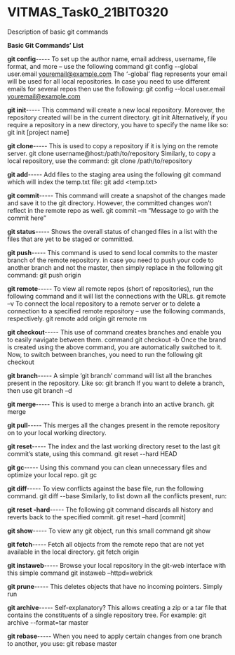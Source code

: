 # VITMAS_Task0_21BIT0320
Description of basic git commands

**Basic Git Commands’ List**

**git config**-----
To set up the author name, email address, username, file format, and more – use the following command
git config --global user.email youremail@example.com
The ‘-global’ flag represents your email will be used for all local repositories. In case you need to use different emails for several repos then use the following:
git config --local user.email youremail@example.com

**git init**-----
This command will create a new local repository. Moreover, the repository created will be in the current directory.
git init
Alternatively, if you require a repository in a new directory, you have to specify the name like so:
git init [project name]

**git clone**-----
This is used to copy a repository if it is lying on the remote server.
git clone username@host:/path/to/repository
Similarly, to copy a local repository, use the command:
git clone /path/to/repository

**git add**-----
Add files to the staging area using the following git command which will index the temp.txt file:
git add <temp.txt>

**git commit**-----
This command will create a snapshot of the changes made and save it to the git directory. However, the committed changes won’t reflect in the remote repo as well.
git commit –m “Message to go with the commit here”

**git status**-----
Shows the overall status of changed files in a list with the files that are yet to be staged or committed.
 
**git push**-----
This command is used to send local commits to the master branch of the remote repository. in case you need to push your code to another branch and not the master, then simply replace <master> in the following git command:
git push origin <master>
  
**git remote**-----
To view all remote repos (short of repositories), run the following command and it will list the connections with the URLs.
git remote –v
To connect the local repository to a remote server or to delete a connection to a specified remote repository – use the following commands, respectively.
git remote add origin <host-or-remoteURL>
git remote rm <name-of-the-repository>

**git checkout**-----
This use of command creates branches and enable you to easily navigate between them.
command git checkout -b <branch-name>
Once the brand is created using the above command, you are automatically switched to it. Now, to switch between branches, you need to run the following
git checkout <branch-name>

**git branch**-----
A simple ‘git branch’ command will list all the branches present in the repository. Like so:
git branch
If you want to delete a branch, then use
git branch –d <branch-name>

**git merge**-----
This is used to merge a branch into an active branch.
git merge <branch-name>

**git pull**-----
This merges all the changes present in the remote repository on to your local working directory.

**git reset**-----
The index and the last working directory reset to the last git commit’s state, using this command.
git reset --hard HEAD

**git gc**-----
Using this command you can clean unnecessary files and optimize your local repo.
git gc

**git diff**-----
To view conflicts against the base file, run the following command.
git diff --base <file-name>
Similarly, to list down all the conflicts present, run:


**git reset -hard**-----
The following git command discards all history and reverts back to the specified commit.
git reset –hard [commit]

**git show**-----
To view any git object, run this small command
git show

**git fetch**-----
Fetch all objects from the remote repo that are not yet available in the local directory.
git fetch origin

**git instaweb**-----
Browse your local repository in the git-web interface with this simple command
git instaweb –httpd=webrick

**git prune**-----
This deletes objects that have no incoming pointers. Simply run

**git archive**-----
Self-explanatory? This allows creating a zip or a tar file that contains the constituents of a single repository tree. For example:
git archive --format=tar master

**git rebase**-----
When you need to apply certain changes from one branch to another, you use:
git rebase master
